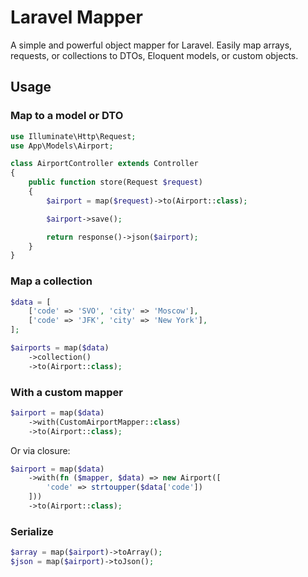 # Laravel Mapper

A simple and powerful object mapper for Laravel. 
Easily map arrays, requests, or collections to DTOs, Eloquent models, or custom objects.

## Usage

### Map to a model or DTO

```php
use Illuminate\Http\Request;
use App\Models\Airport;

class AirportController extends Controller
{
    public function store(Request $request)
    {
        $airport = map($request)->to(Airport::class);

        $airport->save();

        return response()->json($airport);
    }
}
````

### Map a collection

```php
$data = [
    ['code' => 'SVO', 'city' => 'Moscow'],
    ['code' => 'JFK', 'city' => 'New York'],
];

$airports = map($data)
    ->collection()
    ->to(Airport::class);
```

### With a custom mapper

```php
$airport = map($data)
    ->with(CustomAirportMapper::class)
    ->to(Airport::class);
```

Or via closure:

```php
$airport = map($data)
    ->with(fn ($mapper, $data) => new Airport([
        'code' => strtoupper($data['code'])
    ]))
    ->to(Airport::class);
```

### Serialize

```php
$array = map($airport)->toArray();
$json = map($airport)->toJson();
```
